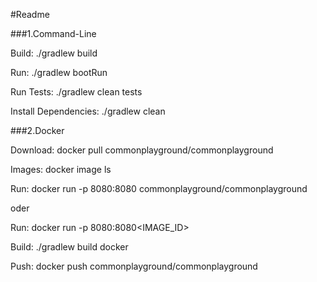 #Readme

###1.Command-Line

Build: ./gradlew build

Run: ./gradlew bootRun

Run Tests: ./gradlew clean tests

Install Dependencies: ./gradlew clean


###2.Docker

Download: docker pull commonplayground/commonplayground
          
Images: docker image ls

Run: docker run -p 8080:8080 commonplayground/commonplayground

oder

Run: docker run -p 8080:8080<IMAGE_ID>

Build: ./gradlew build docker

Push: docker push commonplayground/commonplayground